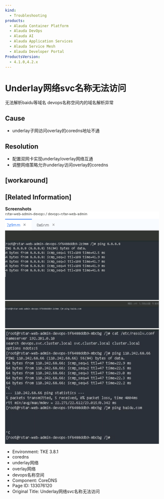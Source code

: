 ```yaml
---
kind:
  - Troubleshooting
products:
  - Alauda Container Platform
  - Alauda DevOps
  - Alauda AI
  - Alauda Application Services
  - Alauda Service Mesh
  - Alauda Developer Portal
ProductsVersion:
  - 4.1.0,4.2.x
---
```

<!-- A type of document that involves encountering a fault, diagnosing it, performing root cause analysis, and providing solutions. -->

# Underlay网络svc名称无法访问

无法解析baidu等域名 devops名称空间内的域名解析异常

## Cause
- underlay子网访问overlay的coredns地址不通

## Resolution
- 配置双网卡实现underlay/overlay网络互通
- 调整网络策略允许underlay访问overlay的coredns

## [workaround]

## [Related Information]
**Screenshots**
![](assets/underlaywang-luo-svcming-cheng-wu-fa-fang-wen/image2022-12-9_16-37-53.png)
![](assets/underlaywang-luo-svcming-cheng-wu-fa-fang-wen/image2022-12-9_16-37-34.png)
![](assets/underlaywang-luo-svcming-cheng-wu-fa-fang-wen/image2022-12-9_16-39-57.png)
- Environment: TKE 3.8.1
- coredns
- underlay网络
- overlay网络
- devops名称空间
- Component: CoreDNS
- Page ID: 133076120
- Original Title: Underlay网络svc名称无法访问
